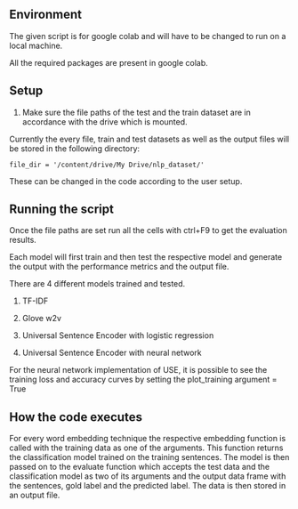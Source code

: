 ## Environment

The given script is for google colab and will have to be changed to run on a local machine.

All the required packages are present in google colab.

## Setup

1. Make sure the file paths of the test and the train dataset are in accordance with the drive which is mounted.

Currently the every file, train and test datasets as well as the output files will be stored in the following directory: 

`
file_dir = '/content/drive/My Drive/nlp_dataset/'
`

These can be changed in the code according to the user setup.

## Running the script
Once the file paths are set run all the cells with ctrl+F9 to get the evaluation results.

Each model will first train and then test the respective model and generate the output with the performance metrics and the output file.

There are 4 different models trained and tested.
1. TF-IDF

2. Glove w2v

3. Universal Sentence Encoder with logistic regression

4. Universal Sentence Encoder with neural network

For the neural network implementation of USE, it is possible to see the training loss and accuracy curves by setting the plot_training argument = True

## How the code executes

For every word embedding technique the respective embedding function is called with the training data as one of the arguments. This function returns the classification model trained on the training sentences. The model is then passed on to the evaluate function which accepts the test data and the classification model as two of its arguments and the output data frame with the sentences, gold label and the predicted label. The data is then stored in an output file.
